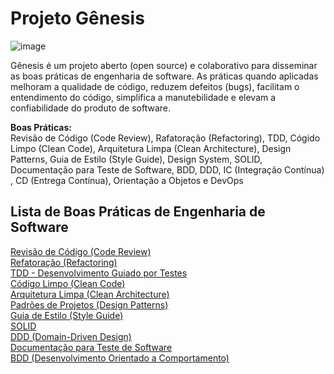 # Projeto Gênesis

![image](https://user-images.githubusercontent.com/386565/159266415-f2151919-5971-4fe0-af07-df6b3912ea04.png)

Gênesis é um projeto aberto (open source) e colaborativo para disseminar as boas práticas de engenharia de software. As práticas quando aplicadas melhoram a qualidade de código, reduzem defeitos (bugs), facilitam o entendimento do código, simplifica a manutebilidade e elevam a confiabilidade do produto de software.

<strong>Boas Práticas:</strong> 
<BR>
Revisão de Código (Code Review), Rafatoração (Refactoring), TDD, Cógido Limpo (Clean Code), Arquitetura Limpa (Clean Architecture), Design Patterns, Guia de Estilo (Style Guide), Design System, SOLID, Documentação para Teste de Software, BDD, DDD, IC (Integração Contínua) , CD (Entrega Contínua), Orientação a Objetos e DevOps
<!--  
<a href="https://github.com/eTecnologia/projeto-genesis/wiki/Projeto-G%C3%AAnesis"><D>Projeto Gênesis > Boas Práticas de Engenharia de Software</D> </a> 
-->
<H2>Lista de Boas Práticas de Engenharia de Software</H2>
<a href="https://github.com/eTecnologia/devboaspraticas/wiki/Code-Review-(Revis%C3%A3o-de-C%C3%B3digo)"><D>Revisão de Código (Code Review)</D> </a> 
<BR>
<a href="https://github.com/eTecnologia/devboaspraticas/wiki/Refactoring"> <D>Refatoração (Refactoring)</D> </a> 
<BR>
<a href="https://github.com/eTecnologia/projeto-genesis/wiki/TDD"> <D>TDD - Desenvolvimento Guiado por Testes</D> </a>
<BR>
<a href="https://github.com/eTecnologia/projeto-genesis/wiki/C%C3%B3digo-Limpo-(Clean-Code)"> <D>Código Limpo (Clean Code)</D> </a>
<BR>
<a href="https://github.com/eTecnologia/projeto-genesis/wiki/Arquitetura-Limpa-(Clean-Architecture)"> <D>Arquitetura Limpa (Clean Architecture)</D> </a>
<BR>
<a href="https://github.com/eTecnologia/projeto-genesis/wiki/Design-Patterns">Padrões de Projetos (Design Patterns)</a>
<BR>
<a href="https://github.com/eTecnologia/projeto-genesis/wiki/Guia-de-Estilo">Guia de Estilo (Style Guide)</a>
<BR>
<a href="https://github.com/eTecnologia/projeto-genesis/wiki/solid">SOLID</a>
<BR>
<a href="https://github.com/eTecnologia/projeto-genesis/wiki/DDD (Domain-Driven-Design)">DDD (Domain-Driven Design)</a>
<BR>
<a href="https://github.com/eTecnologia/projeto-genesis/wiki/Documenta%C3%A7%C3%A3o-para-Teste-de-Software">Documentação para Teste de Software</a>  
<BR>
<a href="https://github.com/eTecnologia/projeto-genesis/wiki/BDD-(Desenvolvimento-Orientado-a-Comportamento)">BDD (Desenvolvimento Orientado a Comportamento)</a>  

<!--
Contéudo:<BR>
Revisão de Código (Code Review), Rafatoração (Refactoring), TDD, cógido Limpo (Clean Code), Arquitetura Limpa (Clean Architecture), Design Patterns, Guia de Estilo (Style Guide), Design System, SOLID, Documentação para Teste de Software, BDD, DDD, IC (Integração Contínua) , CD (Entrega Contínua), Orientação a Objetos e DevOps
-->
